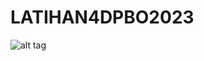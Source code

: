 # LATIHAN4DPBO2023

![alt tag](https://github.com/basalamahalam/LATIHAN4DPBO2023/blob/main/UML_Latprak3.png)
